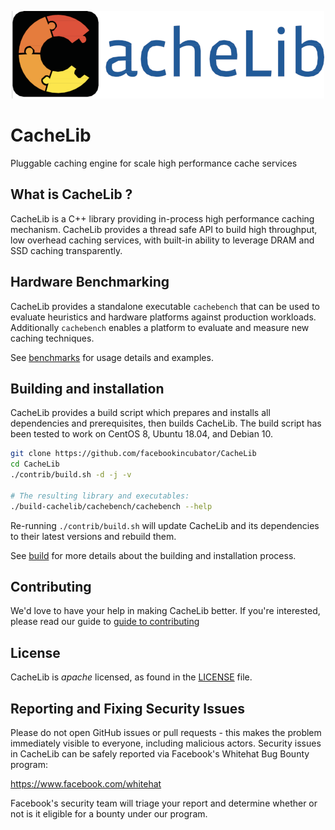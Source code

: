 <p align="center">
  <img width="500" height="140" alt="CacheLib" src="CacheLib-Logo.png">
</p>

# CacheLib

Pluggable caching engine for scale high performance cache services


## What is CacheLib ?

CacheLib is a C++ library providing in-process high performance caching
mechanism. CacheLib provides a thread safe API to build high throughput,
low overhead caching services, with built-in ability to leverage
DRAM and SSD caching transparently.


## Hardware Benchmarking

CacheLib provides a standalone executable `cachebench` that can be
used to evaluate heuristics and hardware platforms against production
workloads. Additionally `cachebench` enables a platform to evaluate
and measure new caching techniques.

See [benchmarks](BENCHMARKS.md) for usage details
and examples.



## Building and installation

CacheLib provides a build script which prepares and installs all
dependencies and prerequisites, then builds CacheLib.
The build script has been tested to work on CentOS 8,
Ubuntu 18.04, and Debian 10.

```sh
git clone https://github.com/facebookincubator/CacheLib
cd CacheLib
./contrib/build.sh -d -j -v

# The resulting library and executables:
./build-cachelib/cachebench/cachebench --help
```

Re-running `./contrib/build.sh` will update CacheLib and its dependencies
to their latest versions and rebuild them.

See [build](BUILD.md) for more details about
the building and installation process.



## Contributing

We'd love to have your help in making CacheLib better. If you're interested,
please read our guide to [guide to contributing](CONTRIBUTING.md)



## License

CacheLib is *apache* licensed, as found in the [LICENSE](LICENSE) file.



## Reporting and Fixing Security Issues

Please do not open GitHub issues or pull requests - this makes the problem
immediately visible to everyone, including malicious actors. Security issues in
CacheLib can be safely reported via Facebook's Whitehat Bug Bounty program:

https://www.facebook.com/whitehat

Facebook's security team will triage your report and determine whether or not is
it eligible for a bounty under our program.
